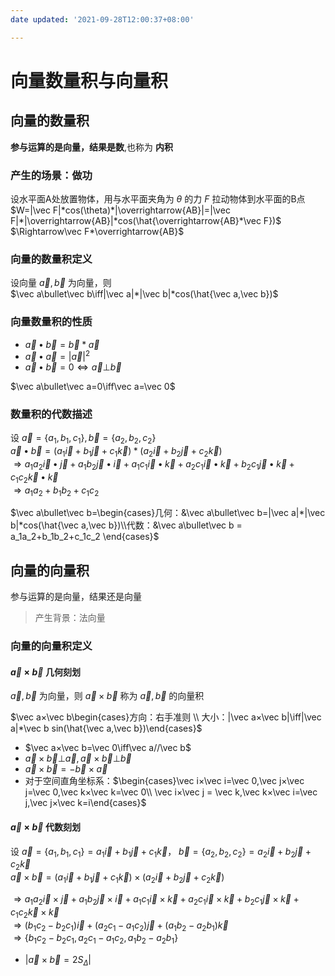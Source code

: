 ```yaml
---
date updated: '2021-09-28T12:00:37+08:00'

---
```


# 向量数量积与向量积

## 向量的数量积

**参与运算的是向量，结果是数**,也称为 **内积**

### 产生的场景：做功

设水平面A处放置物体，用与水平面夹角为 $\theta$ 的力 $F$ 拉动物体到水平面的B点\
$W=|\vec F|*cos(\theta)*|\overrightarrow{AB}|=|\vec F|*|\overrightarrow{AB}|*cos(\hat{\overrightarrow{AB}*\vec F})$\
$\Rightarrow\vec F*\overrightarrow{AB}$

### 向量的数量积定义

设向量 $\vec a,\vec b$ 为向量，则\
$\vec a\bullet\vec b\iff|\vec a|*|\vec b|*cos(\hat{\vec a,\vec b})$

### 向量数量积的性质

- $\vec a\bullet\vec b=\vec b*\vec a$
- $\vec a\bullet\vec a=|\vec a|^2$
- $\vec a\bullet\vec b=0\iff\vec a\bot\vec b$

$\vec a\bullet\vec a=0\iff\vec a=\vec 0$

### 数量积的代数描述

设 $\vec a=\{a_1,b_1,c_1\},\vec b=\{a_2,b_2,c_2\}$\
$\vec a\bullet\vec b=(a_1\vec i+b_1\vec j+c_1\vec k)*(a_2\vec i+b_2\vec j+c_2\vec k)$\
$\Rightarrow a_1a_2\vec i\bullet\vec j+a_1b_2\vec j\bullet\vec i+a_1c_1\vec i\bullet\vec k+a_2c_1\vec i\bullet\vec k+b_2c_1\vec j\bullet\vec k+c_1c_2\vec k\bullet\vec k$\
$\Rightarrow a_1a_2+b_1b_2+c_1c_2$

$\vec a\bullet\vec b=\begin{cases}几何：&\vec a\bullet\vec b=|\vec a|*|\vec b|*cos(\hat{\vec a,\vec b})\\代数：&\vec a\bullet\vec b = a_1a_2+b_1b_2+c_1c_2 \end{cases}$

## 向量的向量积

参与运算的是向量，结果还是向量

> 产生背景：法向量

### 向量的向量积定义

#### $\vec a×\vec b$ 几何刻划

$\vec a,\vec b$ 为向量，则 $\vec a×\vec b$ 称为 $\vec a,\vec b$ 的向量积

$\vec a×\vec b\begin{cases}方向：右手准则 \\ 大小：|\vec a×\vec b|\iff|\vec a|*\vec b sin(\hat{\vec a,\vec b})\end{cases}$

- $\vec a×\vec b=\vec 0\iff\vec a//\vec b$
- $\vec a×\vec b\bot\vec a,\vec a×\vec b\bot\vec b$
- $\vec a×\vec b=-\vec b×\vec a$
- 对于空间直角坐标系：$\begin{cases}\vec i×\vec i=\vec 0,\vec j×\vec j=\vec 0,\vec k×\vec k=\vec 0\\ \vec i×\vec j = \vec k,\vec k×\vec i=\vec j,\vec j×\vec k=i\end{cases}$

#### $\vec a×\vec b$ 代数刻划

设 $\vec a =\{a_1,b_1,c_1\}=a_1\vec i+b_1\vec j+c_1\vec k$，  $\vec b =\{a_2,b_2,c_2\}=a_2\vec i+b_2\vec j+c_2\vec k$\
$\vec a×\vec b=(a_1\vec i+b_1\vec j+c_1\vec k)×(a_2\vec i+b_2\vec j+c_2\vec k)$

$\Rightarrow a_1a_2\vec i×\vec j+a_1b_2\vec j×\vec i+a_1c_1\vec i×\vec k+a_2c_1\vec i×\vec k+b_2c_1\vec j×\vec k+c_1c_2\vec k×\vec k$\
$\Rightarrow(b_1c_2-b_2c_1)\vec i+(a_2c_1-a_1c_2)\vec j+(a_1b_2-a_2b_1)\vec k$\
$\Rightarrow\{b_1c_2-b_2c_1,a_2c_1-a_1c_2,a_1b_2-a_2b_1\}$


+ |$\vec a×\vec b=2S_{\Delta}$|
